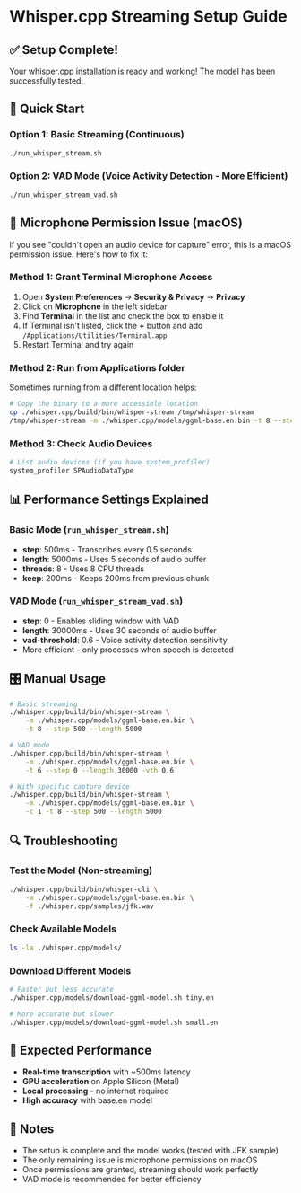 # Whisper.cpp Streaming Setup Guide

## ✅ Setup Complete!

Your whisper.cpp installation is ready and working! The model has been successfully tested.

## 🎯 Quick Start

### Option 1: Basic Streaming (Continuous)
```bash
./run_whisper_stream.sh
```

### Option 2: VAD Mode (Voice Activity Detection - More Efficient)
```bash
./run_whisper_stream_vad.sh
```

## 🔧 Microphone Permission Issue (macOS)

If you see "couldn't open an audio device for capture" error, this is a macOS permission issue. Here's how to fix it:

### Method 1: Grant Terminal Microphone Access
1. Open **System Preferences** → **Security & Privacy** → **Privacy**
2. Click on **Microphone** in the left sidebar
3. Find **Terminal** in the list and check the box to enable it
4. If Terminal isn't listed, click the **+** button and add `/Applications/Utilities/Terminal.app`
5. Restart Terminal and try again

### Method 2: Run from Applications folder
Sometimes running from a different location helps:
```bash
# Copy the binary to a more accessible location
cp ./whisper.cpp/build/bin/whisper-stream /tmp/whisper-stream
/tmp/whisper-stream -m ./whisper.cpp/models/ggml-base.en.bin -t 8 --step 500 --length 5000
```

### Method 3: Check Audio Devices
```bash
# List audio devices (if you have system_profiler)
system_profiler SPAudioDataType
```

## 📊 Performance Settings Explained

### Basic Mode (`run_whisper_stream.sh`)
- **step**: 500ms - Transcribes every 0.5 seconds
- **length**: 5000ms - Uses 5 seconds of audio buffer
- **threads**: 8 - Uses 8 CPU threads
- **keep**: 200ms - Keeps 200ms from previous chunk

### VAD Mode (`run_whisper_stream_vad.sh`)
- **step**: 0 - Enables sliding window with VAD
- **length**: 30000ms - Uses 30 seconds of audio buffer
- **vad-threshold**: 0.6 - Voice activity detection sensitivity
- More efficient - only processes when speech is detected

## 🎛️ Manual Usage

```bash
# Basic streaming
./whisper.cpp/build/bin/whisper-stream \
    -m ./whisper.cpp/models/ggml-base.en.bin \
    -t 8 --step 500 --length 5000

# VAD mode
./whisper.cpp/build/bin/whisper-stream \
    -m ./whisper.cpp/models/ggml-base.en.bin \
    -t 6 --step 0 --length 30000 -vth 0.6

# With specific capture device
./whisper.cpp/build/bin/whisper-stream \
    -m ./whisper.cpp/models/ggml-base.en.bin \
    -c 1 -t 8 --step 500 --length 5000
```

## 🔍 Troubleshooting

### Test the Model (Non-streaming)
```bash
./whisper.cpp/build/bin/whisper-cli \
    -m ./whisper.cpp/models/ggml-base.en.bin \
    -f ./whisper.cpp/samples/jfk.wav
```

### Check Available Models
```bash
ls -la ./whisper.cpp/models/
```

### Download Different Models
```bash
# Faster but less accurate
./whisper.cpp/models/download-ggml-model.sh tiny.en

# More accurate but slower
./whisper.cpp/models/download-ggml-model.sh small.en
```

## 🚀 Expected Performance

- **Real-time transcription** with ~500ms latency
- **GPU acceleration** on Apple Silicon (Metal)
- **Local processing** - no internet required
- **High accuracy** with base.en model

## 📝 Notes

- The setup is complete and the model works (tested with JFK sample)
- The only remaining issue is microphone permissions on macOS
- Once permissions are granted, streaming should work perfectly
- VAD mode is recommended for better efficiency
